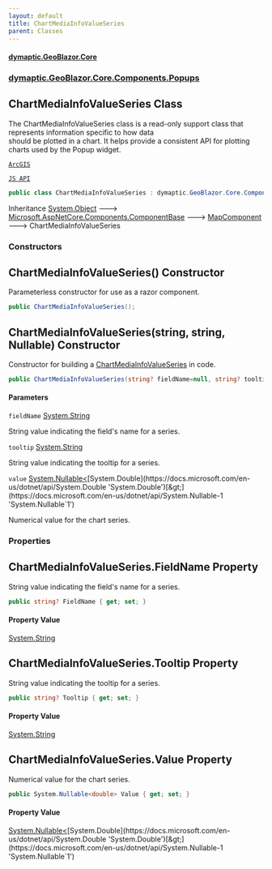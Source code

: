 ```yaml
---
layout: default
title: ChartMediaInfoValueSeries
parent: Classes
---
```

#### [dymaptic.GeoBlazor.Core](index.html 'index')
### [dymaptic.GeoBlazor.Core.Components.Popups](index.html#dymaptic.GeoBlazor.Core.Components.Popups 'dymaptic.GeoBlazor.Core.Components.Popups')

## ChartMediaInfoValueSeries Class

The ChartMediaInfoValueSeries class is a read-only support class that represents information specific to how data  
should be plotted in a chart. It helps provide a consistent API for plotting charts used by the Popup widget.  
<a target="_blank" href="https://developers.arcgis.com/javascript/latest/api-reference/esri-popup-content-support-ChartMediaInfoValueSeries.html">  
    ArcGIS  
    JS API  
</a>

```csharp
public class ChartMediaInfoValueSeries : dymaptic.GeoBlazor.Core.Components.MapComponent
```

Inheritance [System.Object](https://docs.microsoft.com/en-us/dotnet/api/System.Object 'System.Object') &#129106; [Microsoft.AspNetCore.Components.ComponentBase](https://docs.microsoft.com/en-us/dotnet/api/Microsoft.AspNetCore.Components.ComponentBase 'Microsoft.AspNetCore.Components.ComponentBase') &#129106; [MapComponent](dymaptic.GeoBlazor.Core.Components.MapComponent.html 'dymaptic.GeoBlazor.Core.Components.MapComponent') &#129106; ChartMediaInfoValueSeries
### Constructors

<a name='dymaptic.GeoBlazor.Core.Components.Popups.ChartMediaInfoValueSeries.ChartMediaInfoValueSeries()'></a>

## ChartMediaInfoValueSeries() Constructor

Parameterless constructor for use as a razor component.

```csharp
public ChartMediaInfoValueSeries();
```

<a name='dymaptic.GeoBlazor.Core.Components.Popups.ChartMediaInfoValueSeries.ChartMediaInfoValueSeries(string,string,System.Nullable_double_)'></a>

## ChartMediaInfoValueSeries(string, string, Nullable<double>) Constructor

Constructor for building a [ChartMediaInfoValueSeries](dymaptic.GeoBlazor.Core.Components.Popups.ChartMediaInfoValueSeries.html 'dymaptic.GeoBlazor.Core.Components.Popups.ChartMediaInfoValueSeries') in code.

```csharp
public ChartMediaInfoValueSeries(string? fieldName=null, string? tooltip=null, System.Nullable<double> value=null);
```
#### Parameters

<a name='dymaptic.GeoBlazor.Core.Components.Popups.ChartMediaInfoValueSeries.ChartMediaInfoValueSeries(string,string,System.Nullable_double_).fieldName'></a>

`fieldName` [System.String](https://docs.microsoft.com/en-us/dotnet/api/System.String 'System.String')

String value indicating the field's name for a series.

<a name='dymaptic.GeoBlazor.Core.Components.Popups.ChartMediaInfoValueSeries.ChartMediaInfoValueSeries(string,string,System.Nullable_double_).tooltip'></a>

`tooltip` [System.String](https://docs.microsoft.com/en-us/dotnet/api/System.String 'System.String')

String value indicating the tooltip for a series.

<a name='dymaptic.GeoBlazor.Core.Components.Popups.ChartMediaInfoValueSeries.ChartMediaInfoValueSeries(string,string,System.Nullable_double_).value'></a>

`value` [System.Nullable&lt;](https://docs.microsoft.com/en-us/dotnet/api/System.Nullable-1 'System.Nullable`1')[System.Double](https://docs.microsoft.com/en-us/dotnet/api/System.Double 'System.Double')[&gt;](https://docs.microsoft.com/en-us/dotnet/api/System.Nullable-1 'System.Nullable`1')

Numerical value for the chart series.
### Properties

<a name='dymaptic.GeoBlazor.Core.Components.Popups.ChartMediaInfoValueSeries.FieldName'></a>

## ChartMediaInfoValueSeries.FieldName Property

String value indicating the field's name for a series.

```csharp
public string? FieldName { get; set; }
```

#### Property Value
[System.String](https://docs.microsoft.com/en-us/dotnet/api/System.String 'System.String')

<a name='dymaptic.GeoBlazor.Core.Components.Popups.ChartMediaInfoValueSeries.Tooltip'></a>

## ChartMediaInfoValueSeries.Tooltip Property

String value indicating the tooltip for a series.

```csharp
public string? Tooltip { get; set; }
```

#### Property Value
[System.String](https://docs.microsoft.com/en-us/dotnet/api/System.String 'System.String')

<a name='dymaptic.GeoBlazor.Core.Components.Popups.ChartMediaInfoValueSeries.Value'></a>

## ChartMediaInfoValueSeries.Value Property

Numerical value for the chart series.

```csharp
public System.Nullable<double> Value { get; set; }
```

#### Property Value
[System.Nullable&lt;](https://docs.microsoft.com/en-us/dotnet/api/System.Nullable-1 'System.Nullable`1')[System.Double](https://docs.microsoft.com/en-us/dotnet/api/System.Double 'System.Double')[&gt;](https://docs.microsoft.com/en-us/dotnet/api/System.Nullable-1 'System.Nullable`1')
